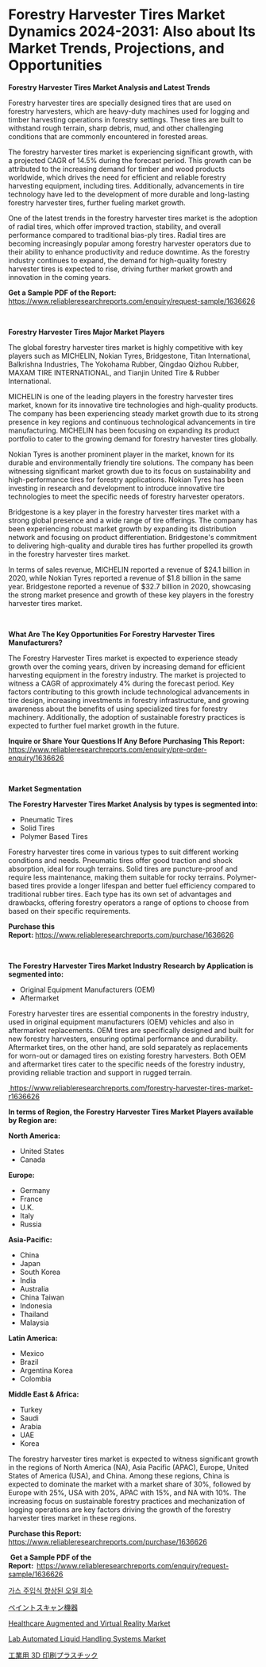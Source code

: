 <p><h1>Forestry Harvester Tires Market Dynamics 2024-2031: Also about Its Market Trends, Projections, and Opportunities</h1></p><p><strong>Forestry Harvester Tires Market Analysis and Latest Trends</strong></p>
<p><p>Forestry harvester tires are specially designed tires that are used on forestry harvesters, which are heavy-duty machines used for logging and timber harvesting operations in forestry settings. These tires are built to withstand rough terrain, sharp debris, mud, and other challenging conditions that are commonly encountered in forested areas.</p><p>The forestry harvester tires market is experiencing significant growth, with a projected CAGR of 14.5% during the forecast period. This growth can be attributed to the increasing demand for timber and wood products worldwide, which drives the need for efficient and reliable forestry harvesting equipment, including tires. Additionally, advancements in tire technology have led to the development of more durable and long-lasting forestry harvester tires, further fueling market growth.</p><p>One of the latest trends in the forestry harvester tires market is the adoption of radial tires, which offer improved traction, stability, and overall performance compared to traditional bias-ply tires. Radial tires are becoming increasingly popular among forestry harvester operators due to their ability to enhance productivity and reduce downtime. As the forestry industry continues to expand, the demand for high-quality forestry harvester tires is expected to rise, driving further market growth and innovation in the coming years.</p></p>
<p><strong>Get a Sample PDF of the Report:&nbsp;</strong> <a href="https://www.reliableresearchreports.com/enquiry/request-sample/1636626">https://www.reliableresearchreports.com/enquiry/request-sample/1636626</a></p>
<p>&nbsp;</p>
<p><strong>Forestry Harvester Tires Major Market Players</strong></p>
<p><p>The global forestry harvester tires market is highly competitive with key players such as MICHELIN, Nokian Tyres, Bridgestone, Titan International, Balkrishna Industries, The Yokohama Rubber, Qingdao Qizhou Rubber, MAXAM TIRE INTERNATIONAL, and Tianjin United Tire & Rubber International.</p><p>MICHELIN is one of the leading players in the forestry harvester tires market, known for its innovative tire technologies and high-quality products. The company has been experiencing steady market growth due to its strong presence in key regions and continuous technological advancements in tire manufacturing. MICHELIN has been focusing on expanding its product portfolio to cater to the growing demand for forestry harvester tires globally.</p><p>Nokian Tyres is another prominent player in the market, known for its durable and environmentally friendly tire solutions. The company has been witnessing significant market growth due to its focus on sustainability and high-performance tires for forestry applications. Nokian Tyres has been investing in research and development to introduce innovative tire technologies to meet the specific needs of forestry harvester operators.</p><p>Bridgestone is a key player in the forestry harvester tires market with a strong global presence and a wide range of tire offerings. The company has been experiencing robust market growth by expanding its distribution network and focusing on product differentiation. Bridgestone's commitment to delivering high-quality and durable tires has further propelled its growth in the forestry harvester tires market.</p><p>In terms of sales revenue, MICHELIN reported a revenue of $24.1 billion in 2020, while Nokian Tyres reported a revenue of $1.8 billion in the same year. Bridgestone reported a revenue of $32.7 billion in 2020, showcasing the strong market presence and growth of these key players in the forestry harvester tires market.</p></p>
<p>&nbsp;</p>
<p><strong>What Are The Key Opportunities For Forestry Harvester Tires Manufacturers?</strong></p>
<p><p>The Forestry Harvester Tires market is expected to experience steady growth over the coming years, driven by increasing demand for efficient harvesting equipment in the forestry industry. The market is projected to witness a CAGR of approximately 4% during the forecast period. Key factors contributing to this growth include technological advancements in tire design, increasing investments in forestry infrastructure, and growing awareness about the benefits of using specialized tires for forestry machinery. Additionally, the adoption of sustainable forestry practices is expected to further fuel market growth in the future.</p></p>
<p><strong>Inquire or Share Your Questions If Any Before Purchasing This Report:</strong> <a href="https://www.reliableresearchreports.com/enquiry/pre-order-enquiry/1636626">https://www.reliableresearchreports.com/enquiry/pre-order-enquiry/1636626</a></p>
<p>&nbsp;</p>
<p><strong>Market Segmentation</strong></p>
<p><strong>The Forestry Harvester Tires Market Analysis by types is segmented into:</strong></p>
<p><ul><li>Pneumatic Tires</li><li>Solid Tires</li><li>Polymer Based Tires</li></ul></p>
<p><p>Forestry harvester tires come in various types to suit different working conditions and needs. Pneumatic tires offer good traction and shock absorption, ideal for rough terrains. Solid tires are puncture-proof and require less maintenance, making them suitable for rocky terrains. Polymer-based tires provide a longer lifespan and better fuel efficiency compared to traditional rubber tires. Each type has its own set of advantages and drawbacks, offering forestry operators a range of options to choose from based on their specific requirements.</p></p>
<p><strong>Purchase this Report:&nbsp;</strong><a href="https://www.reliableresearchreports.com/purchase/1636626">https://www.reliableresearchreports.com/purchase/1636626</a></p>
<p>&nbsp;</p>
<p><strong>The Forestry Harvester Tires Market Industry Research by Application is segmented into:</strong></p>
<p><ul><li>Original Equipment Manufacturers (OEM)</li><li>Aftermarket</li></ul></p>
<p><p>Forestry harvester tires are essential components in the forestry industry, used in original equipment manufacturers (OEM) vehicles and also in aftermarket replacements. OEM tires are specifically designed and built for new forestry harvesters, ensuring optimal performance and durability. Aftermarket tires, on the other hand, are sold separately as replacements for worn-out or damaged tires on existing forestry harvesters. Both OEM and aftermarket tires cater to the specific needs of the forestry industry, providing reliable traction and support in rugged terrain.</p></p>
<p><a href="https://www.reliableresearchreports.com/forestry-harvester-tires-market-r1636626">&nbsp;https://www.reliableresearchreports.com/forestry-harvester-tires-market-r1636626</a></p>
<p><strong>In terms of Region, the Forestry Harvester Tires Market Players available by Region are:</strong></p>
<p>
    <p> <strong> North America: </strong>
        <ul>
            <li>United States</li>
            <li>Canada</li>
        </ul>
        </p> 
    <p> <strong> Europe: </strong>
        <ul>
            <li>Germany</li>
            <li>France</li>
            <li>U.K.</li>
            <li>Italy</li>
            <li>Russia</li>
        </ul>
        </p> 
    <p> <strong> Asia-Pacific: </strong>
        <ul>
            <li>China</li>
            <li>Japan</li>
            <li>South Korea</li>
            <li>India</li>
            <li>Australia</li>
            <li>China Taiwan</li>
            <li>Indonesia</li>
            <li>Thailand</li>
            <li>Malaysia</li>
        </ul>
        </p> 
    <p> <strong> Latin America: </strong>
        <ul>
            <li>Mexico</li>
            <li>Brazil</li>
            <li>Argentina Korea</li>
            <li>Colombia</li>
        </ul>
        </p> 
    <p> <strong> Middle East & Africa: </strong>
        <ul>
            <li>Turkey</li>
            <li>Saudi</li>
            <li>Arabia</li>
            <li>UAE</li>
            <li>Korea</li>
        </ul>
    </p>
    </p>
<p><p>The forestry harvester tires market is expected to witness significant growth in the regions of North America (NA), Asia Pacific (APAC), Europe, United States of America (USA), and China. Among these regions, China is expected to dominate the market with a market share of 30%, followed by Europe with 25%, USA with 20%, APAC with 15%, and NA with 10%. The increasing focus on sustainable forestry practices and mechanization of logging operations are key factors driving the growth of the forestry harvester tires market in these regions.</p></p>
<p><strong>Purchase this Report: </strong><a href="https://www.reliableresearchreports.com/purchase/1636626">https://www.reliableresearchreports.com/purchase/1636626</a></p>
<p>&nbsp;<strong>Get a Sample PDF of the Report:&nbsp;&nbsp;</strong><a href="https://www.reliableresearchreports.com/enquiry/request-sample/1636626">https://www.reliableresearchreports.com/enquiry/request-sample/1636626</a></p>
<p><strong></strong></p>
<p><p><a href="https://github.com/mithunmistry2258/Market-Research-Report-List-1/blob/main/552372785090.md">가스 주입식 향상된 오일 회수</a></p><p><a href="https://github.com/AaronVargas43/Market-Research-Report-List-1/blob/main/378690192429.md">ペイントスキャン機器</a></p><p><a href="https://github.com/johnbach50/Market-Research-Report-List-3/blob/main/healthcare-augmented-and-virtual-reality-market.md">Healthcare Augmented and Virtual Reality Market</a></p><p><a href="https://github.com/pjcfca/Market-Research-Report-List-2/blob/main/lab-automated-liquid-handling-systems-market.md">Lab Automated Liquid Handling Systems Market</a></p><p><a href="https://github.com/CloydAbbott2023/Market-Research-Report-List-1/blob/main/529345892430.md">工業用 3D 印刷プラスチック</a></p></p>